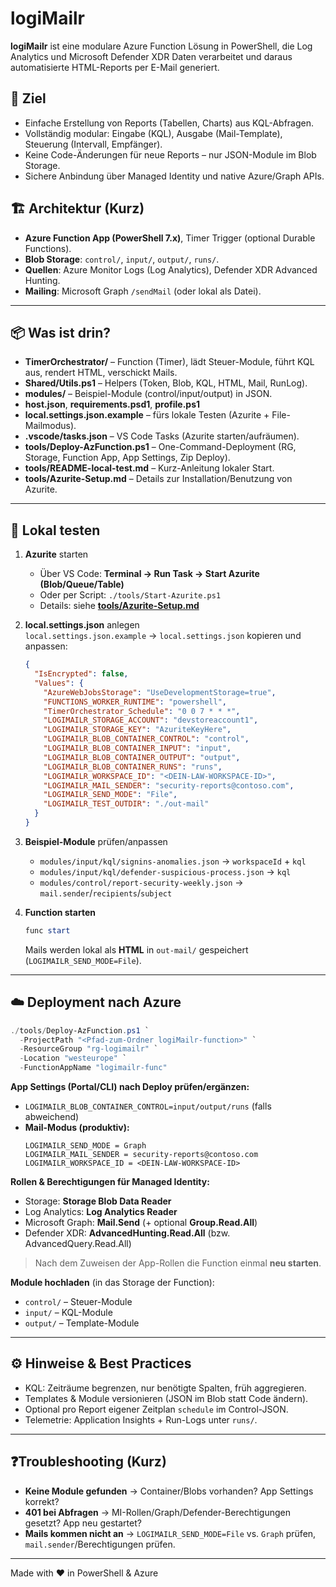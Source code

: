 # logiMailr

**logiMailr** ist eine modulare Azure Function Lösung in PowerShell,
die Log Analytics und Microsoft Defender XDR Daten verarbeitet und
daraus automatisierte HTML-Reports per E-Mail generiert.

## 🚀 Ziel

- Einfache Erstellung von Reports (Tabellen, Charts) aus KQL-Abfragen.
- Vollständig modular: Eingabe (KQL), Ausgabe (Mail-Template), Steuerung (Intervall, Empfänger).
- Keine Code-Änderungen für neue Reports – nur JSON-Module im Blob Storage.
- Sichere Anbindung über Managed Identity und native Azure/Graph APIs.

## 🏗 Architektur (Kurz)

- **Azure Function App (PowerShell 7.x)**, Timer Trigger (optional Durable Functions).
- **Blob Storage**: `control/`, `input/`, `output/`, `runs/`.
- **Quellen**: Azure Monitor Logs (Log Analytics), Defender XDR Advanced Hunting.
- **Mailing**: Microsoft Graph `/sendMail` (oder lokal als Datei).

---

## 📦 Was ist drin?

- **TimerOrchestrator/** – Function (Timer), lädt Steuer-Module, führt KQL aus, rendert HTML, verschickt Mails.
- **Shared/Utils.ps1** – Helpers (Token, Blob, KQL, HTML, Mail, RunLog).
- **modules/** – Beispiel-Module (control/input/output) in JSON.
- **host.json**, **requirements.psd1**, **profile.ps1**
- **local.settings.json.example** – fürs lokale Testen (Azurite + File-Mailmodus).
- **.vscode/tasks.json** – VS Code Tasks (Azurite starten/aufräumen).
- **tools/Deploy-AzFunction.ps1** – One-Command-Deployment (RG, Storage, Function App, App Settings, Zip Deploy).
- **tools/README-local-test.md** – Kurz-Anleitung lokaler Start.
- **tools/Azurite-Setup.md** – Details zur Installation/Benutzung von Azurite.

---

## 🧪 Lokal testen

1. **Azurite** starten  
   - Über VS Code: **Terminal → Run Task → Start Azurite (Blob/Queue/Table)**  
   - Oder per Script: `./tools/Start-Azurite.ps1`
   - Details: siehe **[tools/Azurite-Setup.md](tools/Azurite-Setup.md)**

2. **local.settings.json** anlegen  
   `local.settings.json.example` → `local.settings.json` kopieren und anpassen:
   ```json
   {
     "IsEncrypted": false,
     "Values": {
       "AzureWebJobsStorage": "UseDevelopmentStorage=true",
       "FUNCTIONS_WORKER_RUNTIME": "powershell",
       "TimerOrchestrator_Schedule": "0 0 7 * * *",
       "LOGIMAILR_STORAGE_ACCOUNT": "devstoreaccount1",
       "LOGIMAILR_STORAGE_KEY": "AzuriteKeyHere",
       "LOGIMAILR_BLOB_CONTAINER_CONTROL": "control",
       "LOGIMAILR_BLOB_CONTAINER_INPUT": "input",
       "LOGIMAILR_BLOB_CONTAINER_OUTPUT": "output",
       "LOGIMAILR_BLOB_CONTAINER_RUNS": "runs",
       "LOGIMAILR_WORKSPACE_ID": "<DEIN-LAW-WORKSPACE-ID>",
       "LOGIMAILR_MAIL_SENDER": "security-reports@contoso.com",
       "LOGIMAILR_SEND_MODE": "File",
       "LOGIMAILR_TEST_OUTDIR": "./out-mail"
     }
   }
   ```

3. **Beispiel-Module** prüfen/anpassen  
   - `modules/input/kql/signins-anomalies.json` → `workspaceId` + `kql`
   - `modules/input/kql/defender-suspicious-process.json` → `kql`
   - `modules/control/report-security-weekly.json` → `mail.sender`/`recipients`/`subject`

4. **Function starten**
   ```powershell
   func start
   ```
   Mails werden lokal als **HTML** in `out-mail/` gespeichert (`LOGIMAILR_SEND_MODE=File`).

---

## ☁️ Deployment nach Azure

```powershell
./tools/Deploy-AzFunction.ps1 `
  -ProjectPath "<Pfad-zum-Ordner logiMailr-function>" `
  -ResourceGroup "rg-logimailr" `
  -Location "westeurope" `
  -FunctionAppName "logimailr-func"
```

**App Settings (Portal/CLI) nach Deploy prüfen/ergänzen:**
- `LOGIMAILR_BLOB_CONTAINER_CONTROL=input/output/runs` (falls abweichend)
- **Mail-Modus (produktiv):**
  ```text
  LOGIMAILR_SEND_MODE = Graph
  LOGIMAILR_MAIL_SENDER = security-reports@contoso.com
  LOGIMAILR_WORKSPACE_ID = <DEIN-LAW-WORKSPACE-ID>
  ```

**Rollen & Berechtigungen für Managed Identity:**
- Storage: **Storage Blob Data Reader**
- Log Analytics: **Log Analytics Reader**
- Microsoft Graph: **Mail.Send** (+ optional **Group.Read.All**)
- Defender XDR: **AdvancedHunting.Read.All** (bzw. AdvancedQuery.Read.All)
> Nach dem Zuweisen der App-Rollen die Function einmal **neu starten**.

**Module hochladen** (in das Storage der Function):
- `control/` – Steuer-Module
- `input/` – KQL-Module
- `output/` – Template-Module

---

## ⚙️ Hinweise & Best Practices

- KQL: Zeiträume begrenzen, nur benötigte Spalten, früh aggregieren.
- Templates & Module versionieren (JSON im Blob statt Code ändern).
- Optional pro Report eigener Zeitplan `schedule` im Control-JSON.
- Telemetrie: Application Insights + Run-Logs unter `runs/`.

---

## ❓Troubleshooting (Kurz)

- **Keine Module gefunden** → Container/Blobs vorhanden? App Settings korrekt?
- **401 bei Abfragen** → MI-Rollen/Graph/Defender-Berechtigungen gesetzt? App neu gestartet?
- **Mails kommen nicht an** → `LOGIMAILR_SEND_MODE=File` vs. `Graph` prüfen, `mail.sender`/Berechtigungen prüfen.

---

Made with ❤️ in PowerShell & Azure
